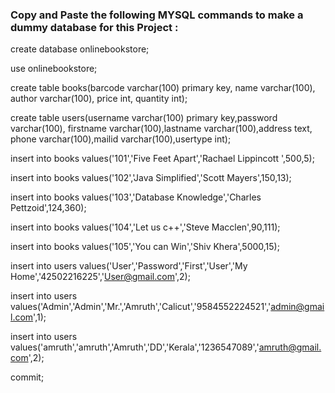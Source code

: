 ### Copy and Paste the following MYSQL commands to make a dummy database for this Project :


create database onlinebookstore;

use onlinebookstore;

create table books(barcode varchar(100) primary key, name varchar(100), author varchar(100), price int, quantity int);

create table users(username varchar(100) primary key,password varchar(100), firstname varchar(100),lastname varchar(100),address text, phone varchar(100),mailid varchar(100),usertype int);

insert into books values('101','Five Feet Apart','Rachael Lippincott ',500,5);

insert into books values('102','Java Simplified','Scott Mayers',150,13);

insert into books values('103','Database Knowledge','Charles Pettzoid',124,360);

insert into books values('104','Let us c++','Steve Macclen',90,111);

insert into books values('105','You can Win','Shiv Khera',5000,15);

insert into users values('User','Password','First','User','My Home','42502216225','User@gmail.com',2);

insert into users values('Admin','Admin','Mr.','Amruth','Calicut','9584552224521','admin@gmail.com',1);

insert into users values('amruth','amruth','Amruth','DD','Kerala','1236547089','amruth@gmail.com',2);

commit;

